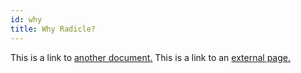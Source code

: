 ```yaml
---
id: why
title: Why Radicle?
---
```


This is a link to [another document.](doc3.md) This is a link to an [external page.](http://www.example.com)
